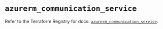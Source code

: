 # `azurerm_communication_service`

Refer to the Terraform Registry for docs: [`azurerm_communication_service`](https://registry.terraform.io/providers/hashicorp/azurerm/4.8.0/docs/resources/communication_service).
